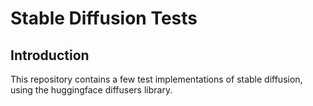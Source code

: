 # Stable Diffusion Tests

## Introduction

This repository contains a few test implementations of stable diffusion, using the huggingface diffusers library.

